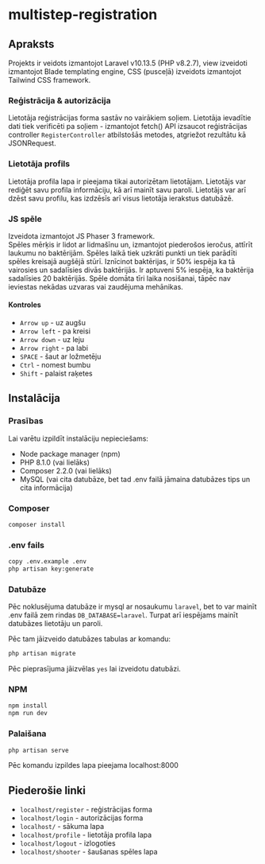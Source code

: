 # multistep-registration

## Apraksts
Projekts ir veidots izmantojot Laravel v10.13.5 (PHP v8.2.7), view izveidoti izmantojot Blade templating engine, CSS (pusceļā) izveidots izmantojot Tailwind CSS framework.
### Reģistrācija & autorizācija
Lietotāja reģistrācijas forma sastāv no vairākiem soļiem. Lietotāja ievadītie dati tiek verificēti pa soļiem - izmantojot fetch() API izsaucot reģistrācijas controller `RegisterController` atbilstošās metodes, atgriežot rezultātu kā JSONRequest.

### Lietotāja profils
Lietotāja profila lapa ir pieejama tikai autorizētam lietotājam. Lietotājs var rediģēt savu profila informāciju, kā arī mainīt savu paroli. Lietotājs var arī dzēst savu profilu, kas izdzēsīs arī visus lietotāja ierakstus datubāzē.

### JS spēle
Izveidota izmantojot JS Phaser 3 framework.  
Spēles mērķis ir lidot ar lidmašīnu un, izmantojot piederošos ieročus, attīrīt laukumu no baktērijām. Spēles laikā tiek uzkrāti punkti un tiek parādīti spēles kreisajā augšējā stūrī.
Iznīcinot baktērijas, ir 50% iespēja ka tā vairosies un sadalīsies divās baktērijās. Ir aptuveni 5% iespēja, ka baktērija sadalīsies 20 baktērijās.
Spēle domāta tīri laika nosišanai, tāpēc nav ieviestas nekādas uzvaras vai zaudējuma mehānikas.
#### Kontroles
+ `Arrow up` - uz augšu
+ `Arrow left` - pa kreisi
+ `Arrow down` - uz leju
+ `Arrow right` - pa labi
+ `SPACE` - šaut ar ložmetēju
+ `Ctrl` - nomest bumbu
+ `Shift` - palaist raķetes


## Instalācija
### Prasības
Lai varētu izpildīt instalāciju nepieciešams:
+ Node package manager (npm)
+ PHP 8.1.0 (vai lielāks)
+ Composer 2.2.0 (vai lielāks)
+ MySQL (vai cita datubāze, bet tad .env failā jāmaina datubāzes tips un cita informācija)

### Composer
```bash
composer install
```

### .env fails
```bash
copy .env.example .env
php artisan key:generate
```

### Datubāze
Pēc noklusējuma datubāze ir mysql ar nosaukumu `laravel`, bet to var mainīt .env failā zem rindas `DB_DATABASE=laravel`. Turpat arī iespējams mainīt datubāzes lietotāju un paroli.

Pēc tam jāizveido datubāzes tabulas ar komandu:
```bash
php artisan migrate
```
Pēc pieprasījuma jāizvēlas `yes` lai izveidotu datubāzi.

### NPM
```bash
npm install
npm run dev
```

### Palaišana
```bash
php artisan serve
```
Pēc komandu izpildes lapa pieejama localhost:8000

## Piederošie linki
+ `localhost/register` - reģistrācijas forma
+ `localhost/login` - autorizācijas forma
+ `localhost/` - sākuma lapa
+ `localhost/profile` - lietotāja profila lapa
+ `localhost/logout` - izlogoties
+ `localhost/shooter` - šaušanas spēles lapa

